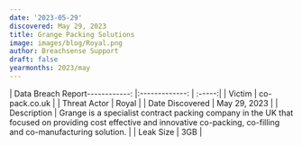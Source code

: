 ```yaml
---
date: '2023-05-29'
discovered: May 29, 2023
title: Grange Packing Solutions
image: images/blog/Royal.png
author: Breachsense Support
draft: false
yearmonths: 2023/may
---
```


| Data Breach Report------------:     |:-------------:    | :-----:|
| Victim      | co-pack.co.uk      | 
| Threat Actor      | Royal      | 
| Date Discovered      | May 29, 2023      | 
| Description      | Grange is a specialist contract packing company in the UK that focused on providing cost effective and innovative co-packing, co-filling and co-manufacturing solution.      | 
| Leak Size      | 3GB      | 

